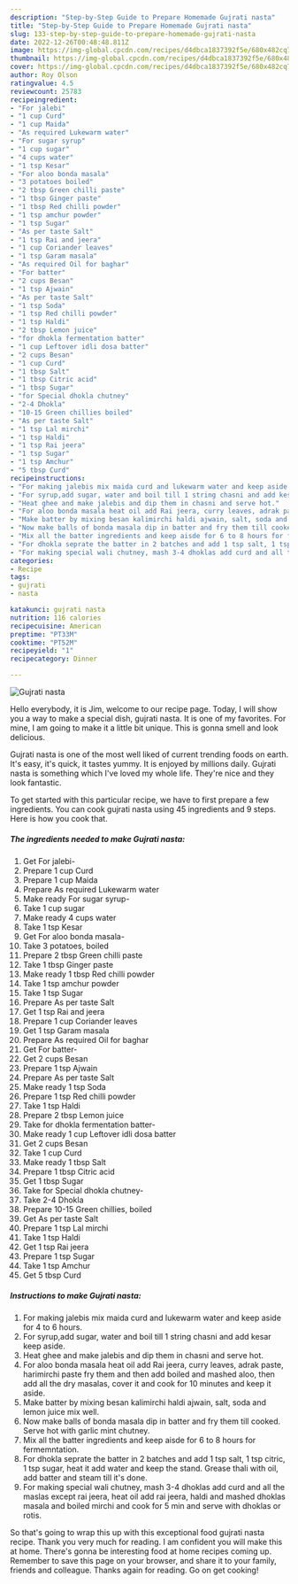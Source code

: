 ```yaml
---
description: "Step-by-Step Guide to Prepare Homemade Gujrati nasta"
title: "Step-by-Step Guide to Prepare Homemade Gujrati nasta"
slug: 133-step-by-step-guide-to-prepare-homemade-gujrati-nasta
date: 2022-12-26T00:48:48.811Z
image: https://img-global.cpcdn.com/recipes/d4dbca1837392f5e/680x482cq70/gujrati-nasta-recipe-main-photo.jpg
thumbnail: https://img-global.cpcdn.com/recipes/d4dbca1837392f5e/680x482cq70/gujrati-nasta-recipe-main-photo.jpg
cover: https://img-global.cpcdn.com/recipes/d4dbca1837392f5e/680x482cq70/gujrati-nasta-recipe-main-photo.jpg
author: Roy Olson
ratingvalue: 4.5
reviewcount: 25783
recipeingredient:
- "For jalebi"
- "1 cup Curd"
- "1 cup Maida"
- "As required Lukewarm water"
- "For sugar syrup"
- "1 cup sugar"
- "4 cups water"
- "1 tsp Kesar"
- "For aloo bonda masala"
- "3 potatoes boiled"
- "2 tbsp Green chilli paste"
- "1 tbsp Ginger paste"
- "1 tbsp Red chilli powder"
- "1 tsp amchur powder"
- "1 tsp Sugar"
- "As per taste Salt"
- "1 tsp Rai and jeera"
- "1 cup Coriander leaves"
- "1 tsp Garam masala"
- "As required Oil for baghar"
- "For batter"
- "2 cups Besan"
- "1 tsp Ajwain"
- "As per taste Salt"
- "1 tsp Soda"
- "1 tsp Red chilli powder"
- "1 tsp Haldi"
- "2 tbsp Lemon juice"
- "for dhokla fermentation batter"
- "1 cup Leftover idli dosa batter"
- "2 cups Besan"
- "1 cup Curd"
- "1 tbsp Salt"
- "1 tbsp Citric acid"
- "1 tbsp Sugar"
- "for Special dhokla chutney"
- "2-4 Dhokla"
- "10-15 Green chillies boiled"
- "As per taste Salt"
- "1 tsp Lal mirchi"
- "1 tsp Haldi"
- "1 tsp Rai jeera"
- "1 tsp Sugar"
- "1 tsp Amchur"
- "5 tbsp Curd"
recipeinstructions:
- "For making jalebis mix maida curd and lukewarm water and keep aside for 4 to 6 hours."
- "For syrup,add sugar, water and boil till 1 string chasni and add kesar keep aside."
- "Heat ghee and make jalebis and dip them in chasni and serve hot."
- "For aloo bonda masala heat oil add Rai jeera, curry leaves, adrak paste, harimirchi paste fry them and then add boiled and mashed aloo, then add all the dry masalas, cover it and cook for 10 minutes and keep it aside."
- "Make batter by mixing besan kalimirchi haldi ajwain, salt, soda and lemon juice mix well."
- "Now make balls of bonda masala dip in batter and fry them till cooked. Serve hot with garlic mint chutney."
- "Mix all the batter ingredients and keep aisde for 6 to 8 hours for fermemntation."
- "For dhokla seprate the batter in 2 batches and add 1 tsp salt, 1 tsp citric, 1 tsp sugar, heat it add water and keep the stand. Grease thali with oil, add batter and steam till it&#39;s done."
- "For making special wali chutney, mash 3-4 dhoklas add curd and all the maslas except rai jeera, heat oil add rai jeera, haldi and mashed dhoklas masala and boiled mirchi and cook for 5 min and serve with dhoklas or rotis."
categories:
- Recipe
tags:
- gujrati
- nasta

katakunci: gujrati nasta 
nutrition: 116 calories
recipecuisine: American
preptime: "PT33M"
cooktime: "PT52M"
recipeyield: "1"
recipecategory: Dinner

---
```



![Gujrati nasta](https://img-global.cpcdn.com/recipes/d4dbca1837392f5e/680x482cq70/gujrati-nasta-recipe-main-photo.jpg)

Hello everybody, it is Jim, welcome to our recipe page. Today, I will show you a way to make a special dish, gujrati nasta. It is one of my favorites. For mine, I am going to make it a little bit unique. This is gonna smell and look delicious.



Gujrati nasta is one of the most well liked of current trending foods on earth. It's easy, it's quick, it tastes yummy. It is enjoyed by millions daily. Gujrati nasta is something which I've loved my whole life. They're nice and they look fantastic.


To get started with this particular recipe, we have to first prepare a few ingredients. You can cook gujrati nasta using 45 ingredients and 9 steps. Here is how you cook that.

<!--inarticleads1-->

##### The ingredients needed to make Gujrati nasta:

1. Get For jalebi-
1. Prepare 1 cup Curd
1. Prepare 1 cup Maida
1. Prepare As required Lukewarm water
1. Make ready For sugar syrup-
1. Take 1 cup sugar
1. Make ready 4 cups water
1. Take 1 tsp Kesar
1. Get For aloo bonda masala-
1. Take 3 potatoes, boiled
1. Prepare 2 tbsp Green chilli paste
1. Take 1 tbsp Ginger paste
1. Make ready 1 tbsp Red chilli powder
1. Take 1 tsp amchur powder
1. Take 1 tsp Sugar
1. Prepare As per taste Salt
1. Get 1 tsp Rai and jeera
1. Prepare 1 cup Coriander leaves
1. Get 1 tsp Garam masala
1. Prepare As required Oil for baghar
1. Get For batter-
1. Get 2 cups Besan
1. Prepare 1 tsp Ajwain
1. Prepare As per taste Salt
1. Make ready 1 tsp Soda
1. Prepare 1 tsp Red chilli powder
1. Take 1 tsp Haldi
1. Prepare 2 tbsp Lemon juice
1. Take for dhokla fermentation batter-
1. Make ready 1 cup Leftover idli dosa batter
1. Get 2 cups Besan
1. Take 1 cup Curd
1. Make ready 1 tbsp Salt
1. Prepare 1 tbsp Citric acid
1. Get 1 tbsp Sugar
1. Take for Special dhokla chutney-
1. Take 2-4 Dhokla
1. Prepare 10-15 Green chillies, boiled
1. Get As per taste Salt
1. Prepare 1 tsp Lal mirchi
1. Take 1 tsp Haldi
1. Get 1 tsp Rai jeera
1. Prepare 1 tsp Sugar
1. Take 1 tsp Amchur
1. Get 5 tbsp Curd




<!--inarticleads2-->

##### Instructions to make Gujrati nasta:

1. For making jalebis mix maida curd and lukewarm water and keep aside for 4 to 6 hours.
1. For syrup,add sugar, water and boil till 1 string chasni and add kesar keep aside.
1. Heat ghee and make jalebis and dip them in chasni and serve hot.
1. For aloo bonda masala heat oil add Rai jeera, curry leaves, adrak paste, harimirchi paste fry them and then add boiled and mashed aloo, then add all the dry masalas, cover it and cook for 10 minutes and keep it aside.
1. Make batter by mixing besan kalimirchi haldi ajwain, salt, soda and lemon juice mix well.
1. Now make balls of bonda masala dip in batter and fry them till cooked. Serve hot with garlic mint chutney.
1. Mix all the batter ingredients and keep aisde for 6 to 8 hours for fermemntation.
1. For dhokla seprate the batter in 2 batches and add 1 tsp salt, 1 tsp citric, 1 tsp sugar, heat it add water and keep the stand. Grease thali with oil, add batter and steam till it&#39;s done.
1. For making special wali chutney, mash 3-4 dhoklas add curd and all the maslas except rai jeera, heat oil add rai jeera, haldi and mashed dhoklas masala and boiled mirchi and cook for 5 min and serve with dhoklas or rotis.




So that's going to wrap this up with this exceptional food gujrati nasta recipe. Thank you very much for reading. I am confident you will make this at home. There's gonna be interesting food at home recipes coming up. Remember to save this page on your browser, and share it to your family, friends and colleague. Thanks again for reading. Go on get cooking!
